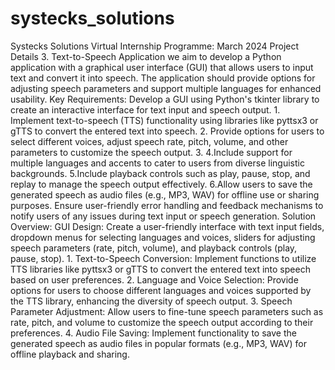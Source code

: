 # systecks_solutions
Systecks Solutions Virtual
Internship Programme: March 2024
Project Details
3. Text-to-Speech Application
we aim to develop a Python application with a graphical user interface (GUI) that allows users to input text and
convert it into speech. The application should provide options for adjusting speech parameters and support
multiple languages for enhanced usability.
Key Requirements:
Develop a GUI using Python's tkinter library to create an interactive interface for text input and speech
output.
1.
Implement text-to-speech (TTS) functionality using libraries like pyttsx3 or gTTS to convert the entered text
into speech.
2.
Provide options for users to select different voices, adjust speech rate, pitch, volume, and other parameters
to customize the speech output.
3.
4.Include support for multiple languages and accents to cater to users from diverse linguistic backgrounds.
5.Include playback controls such as play, pause, stop, and replay to manage the speech output effectively.
6.Allow users to save the generated speech as audio files (e.g., MP3, WAV) for offline use or sharing purposes.
Ensure user-friendly error handling and feedback mechanisms to notify users of any issues during text input
or speech generation.
Solution Overview:
GUI Design: Create a user-friendly interface with text input fields, dropdown menus for selecting languages
and voices, sliders for adjusting speech parameters (rate, pitch, volume), and playback controls (play, pause,
stop).
1.
Text-to-Speech Conversion: Implement functions to utilize TTS libraries like pyttsx3 or gTTS to convert the
entered text into speech based on user preferences.
2.
Language and Voice Selection: Provide options for users to choose different languages and voices supported
by the TTS library, enhancing the diversity of speech output.
3.
Speech Parameter Adjustment: Allow users to fine-tune speech parameters such as rate, pitch, and volume
to customize the speech output according to their preferences.
4.
Audio File Saving: Implement functionality to save the generated speech as audio files in popular formats
(e.g., MP3, WAV) for offline playback and sharing.
